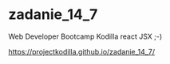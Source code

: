 # zadanie_14_7
Web Developer Bootcamp Kodilla react JSX ;-)

https://projectkodilla.github.io/zadanie_14_7/
